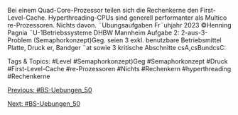 Bei einem Quad-Core-Prozessor teilen sich die Rechenkerne den First-Level-Cache.
Hyperthreading-CPUs sind generell performanter als Multico re-Prozessoren.
Nichts davon.
¨Ubungsaufgaben Fr¨uhjahr 2023 ©Henning Pagnia ¨U-1Betriebssysteme DHBW Mannheim
Aufgabe 2: 2-aus-3-Problem (Semaphorkonzept)Geg. seien 3 exkl. benutzbare Betriebsmittel Platte, Druck er, Bandger ¨at sowie 3 kritische Abschnitte csA,csBundcsC:

   Tags & Topics:
   #Level
   #Semaphorkonzept)Geg
   #Semaphorkonzept
   #Druck
   #First-Level-Cache
   #re-Prozessoren
   #Nichts
   #Rechenkern
   #hyperthreading
   #Rechenkerne

[Previous: #BS-Uebungen_50](BS-Uebungen_50.md)

[Next: #BS-Uebungen_50](BS-Uebungen_50.md)